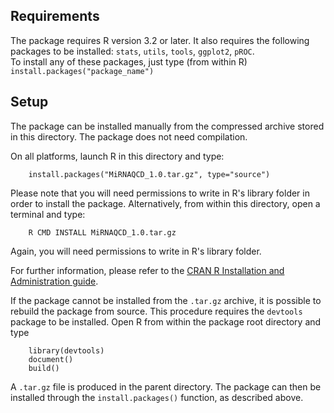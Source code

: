 ## Requirements

The package requires R version 3.2 or later.
It also requires the following packages to be installed: `stats`, `utils`, `tools`, `ggplot2`, `pROC`.  
To install any of these packages, just type (from within R) `install.packages("package_name")`

## Setup

The package can be installed manually from the compressed archive stored in this directory. The package does not need compilation.

On all platforms, launch R in this directory and type:
```
	install.packages("MiRNAQCD_1.0.tar.gz", type="source")
```
Please note that you will need permissions to write in R's library folder in order to install the package.
Alternatively, from within this directory, open a terminal and type:
```
	R CMD INSTALL MiRNAQCD_1.0.tar.gz
```
Again, you will need permissions to write in R's library folder.

For further information, please refer to the [CRAN R Installation and Administration guide](https://cran.r-project.org/doc/manuals/R-admin.html).

If the package cannot be installed from the `.tar.gz` archive, it is possible to rebuild the package from source. This procedure requires the `devtools` package to be installed. Open R from within the package root directory and type
```
	library(devtools)
	document()
	build()
```
A `.tar.gz` file is produced in the parent directory. The package can then be installed through the `install.packages()` function, as described above.
